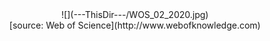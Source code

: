 <center>
![](---ThisDir---/WOS_02_2020.jpg)
</center>

<center>
[source: Web of Science](http://www.webofknowledge.com)
</center>
